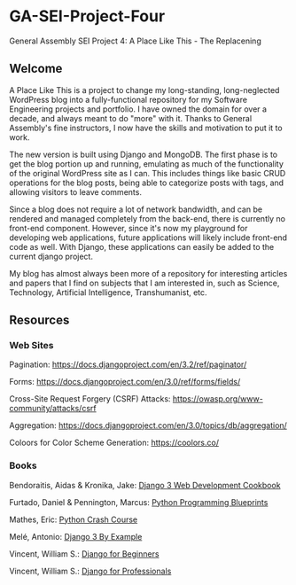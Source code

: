 # GA-SEI-Project-Four

General Assembly SEI Project 4: A Place Like This - The Replacening

## Welcome

A Place Like This is a project to change my long-standing, long-neglected WordPress blog into a fully-functional repository for my Software Engineering projects and portfolio.  I have owned the domain for over a decade, and always meant to do "more" with it.  Thanks to General Assembly's fine instructors, I now have the skills and motivation to put it to work.

The new version is built using Django and MongoDB.  The first phase is to get the blog portion up and running, emulating as much of the functionality of the original WordPress site as I can.  This includes things like basic CRUD operations for the blog posts, being able to categorize posts with tags, and allowing visitors to leave comments.

Since a blog does not require a lot of network bandwidth, and can be rendered and managed completely from the back-end, there is currently no front-end component.  However, since it's now my playground for developing web applications, future applications will likely include front-end code as well.  With Django, these applications can easily be added to the current django project.

My blog has almost always been more of a repository for interesting articles and papers that I find on subjects that I am interested in, such as Science, Technology, Artificial Intelligence, Transhumanist, etc.  


## Resources

### Web Sites

Pagination:
https://docs.djangoproject.com/en/3.2/ref/paginator/

Forms:
https://docs.djangoproject.com/en/3.0/ref/forms/fields/

Cross-Site Request Forgery (CSRF) Attacks:
https://owasp.org/www-community/attacks/csrf

Aggregation:
https://docs.djangoproject.com/en/3.0/topics/db/aggregation/

Coloors for Color Scheme Generation:
https://coolors.co/

### Books

Bendoraitis, Aidas & Kronika, Jake: [Django 3 Web Development Cookbook](https://smile.amazon.com/dp/1838987428?psc=1&ref=ppx_yo2_dt_b_product_details)

Furtado, Daniel & Pennington, Marcus: [Python Programming Blueprints](https://smile.amazon.com/dp/1786468166?psc=1&ref=ppx_yo2_dt_b_product_details)

Mathes, Eric: [Python Crash Course](https://bookshop.org/books/python-crash-course-2nd-edition-a-hands-on-project-based-introduction-to-programming/9781593279288)

Melé, Antonio: [Django 3 By Example](https://smile.amazon.com/dp/1838981950?psc=1&ref=ppx_yo2_dt_b_product_details)

Vincent, William S.: [Django for Beginners](https://smile.amazon.com/dp/1735467200?psc=1&ref=ppx_yo2_dt_b_product_details)

Vincent, William S.: [Django for Professionals](https://smile.amazon.com/dp/1735467235?psc=1&ref=ppx_yo2_dt_b_product_details)
